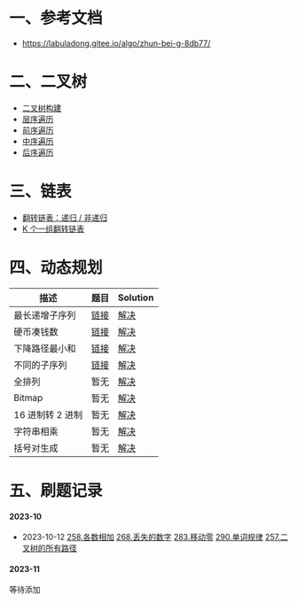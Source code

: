 # 一、参考文档

- https://labuladong.gitee.io/algo/zhun-bei-g-8db77/

# 二、二叉树

- <a href="/page/code.html?file=/code/algo/tree/build_tree.go&title=二叉树构建" target="_blank">二叉树构建</a>
- <a href="/page/code.html?file=/code/algo/tree/print_tree.go&title=二叉树层序遍历" target="_blank">层序遍历</a>
- <a href="/page/code.html?file=/code/algo/tree/pre_traverse.go&title=二叉树前序遍历" target="_blank">前序遍历</a>
- <a href="/page/code.html?file=/code/algo/tree/middle_traverse.go&title=二叉树中序遍历" target="_blank">中序遍历</a>
- <a href="/page/code.html?file=/code/algo/tree/back_traverse.go&title=二叉树后序遍历" target="_blank">后序遍历</a>

# 三、链表

- <a href="/page/code.html?file=/code/algo/linklist/reverse.go&title=翻转链表：递归/非递归" target="_blank">翻转链表：递归 / 非递归</a>
- <a href="/page/code.html?file=/code/algo/linklist/reverse_k.go&title=K个一组翻转链表" target="_blank">K 个一组翻转链表</a>

# 四、动态规划

| 描述             | 题目                                                                                         | Solution                                                                                                                   |
| ---------------- | -------------------------------------------------------------------------------------------- | -------------------------------------------------------------------------------------------------------------------------- |
| 最长递增子序列   | [链接](https://labuladong.gitee.io/algo/di-er-zhan-a01c6/dong-tai-g-a223e/dong-tai-g-6ea57/) | <a href="/page/code.html?file=/code/algo/dynamic/sub_sequence_len.go&title=最长递增子序列" target="_blank">解决</a> |
| 硬币凑钱数       | [链接](https://leetcode.cn/problems/coin-change/submissions/)                                | <a href="/page/code.html?file=/code/algo/dynamic/coin_change.go&title=硬币凑钱数" target="_blank">解决</a>          |
| 下降路径最小和   | [链接](https://leetcode.cn/problems/minimum-falling-path-sum/submissions/)                   | <a href="/page/code.html?file=/code/algo/dynamic/falling_path_sum.go&title=下降路径最小和" target="_blank">解决</a> |
| 不同的子序列     | [链接](https://leetcode.cn/problems/distinct-subsequences/)                                  | <a href="/page/code.html?file=/code/algo/dynamic/num_distinct.go&title=不同的子序列" target="_blank">解决</a>       |
| 全排列           | 暂无                                                                                         | <a href="/page/code.html?file=/code/algo/dynamic/full_order.go&title=全排列" target="_blank">解决</a>               |
| Bitmap           | 暂无                                                                                         | <a href="/page/code.html?file=/code/algo/crack/bitmap.go&title=Bitmap实现" target="_blank">解决</a>                 |
| 16 进制转 2 进制 | 暂无                                                                                         | <a href="/page/code.html?file=/code/algo/crack/16to2.go&title=16进制转2进制" target="_blank">解决</a>               |
| 字符串相乘       | 暂无                                                                                         | <a href="/page/code.html?file=/code/algo/crack/str_multiply.go&title=字符串相乘" target="_blank">解决</a>           |
| 括号对生成       | 暂无                                                                                         | <a href="/page/code.html?file=/code/algo/crack/gen_parenthesis.go&title=括号对生成" target="_blank">解决</a>        |

# 五、刷题记录

<!-- tabs:start -->

#### **2023-10**

- 2023-10-12
[258.各数相加](https://leetcode.cn/problems/add-digits/)
[268.丢失的数字](https://leetcode.cn/problems/missing-number/)
[283.移动零](https://leetcode.cn/problems/move-zeroes/)
[290.单词规律](https://leetcode.cn/problems/word-pattern/)
[257.二叉树的所有路径](https://leetcode.cn/problems/binary-tree-paths/)
#### **2023-11**

等待添加

<!-- tabs:end -->